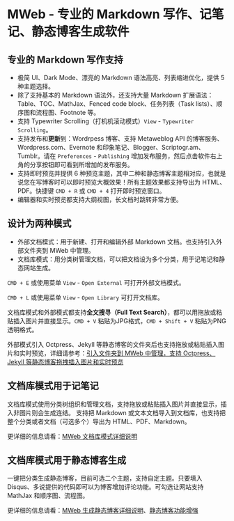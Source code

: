 # MWeb - 专业的 Markdown 写作、记笔记、静态博客生成软件

## 专业的 Markdown 写作支持

* 极简 UI、Dark Mode、漂亮的 Markdown 语法高亮、列表缩进优化，提供 5 种主题选择。
* 除了支持基本的 Markdown 语法外，还支持大量 Markdown 扩展语法：Table、TOC、MathJax、Fenced code block、任务列表（Task lists）、顺序图和流程图、Footnote 等。
* 支持 Typewriter Scrolling（打机机滚动模式）`View` - `Typewriter Scrolling`。
* 支持发布和**更新**到：Wordrpess 博客、支持 Metaweblog API 的博客服务、Wordpress.com、Evernote 和印象笔记、Blogger、Scriptogr.am、Tumblr。请在 `Preferences` - `Publishing` 增加发布服务，然后点击软件右上角的分享按钮即可看到所增加的发布服务。
* 支持即时预览并提供 6 种预览主题，其中二种和静态博客主题相对应，也就是说您在写博客时可以即时预览大概效果！所有主题效果都支持导出为 HTML、PDF。快捷键 `CMD + R` 或 `CMD + 4` 打开即时预览窗口。
* 编辑器和实时预览都支持大纲视图，长文档时跳转非常方便。

## 设计为两种模式

* 外部文档模式：用于新建、打开和编辑外部 Markdown 文档。也支持引入外部文件夹到 MWeb 中管理。
* 文档库模式：用分类树管理文档，可以把文档设为多个分类，用于记笔记和静态网站生成。

`CMD + E` 或使用菜单 `View` - `Open External` 可打开外部文档模式。

`CMD + L` 或使用菜单 `View` - `Open Library` 可打开文档库。

文档库模式和外部模式都支持**全文搜寻（Full Text Search）**，都可以用拖放或粘贴插入图片并直接显示。`CMD + V` 粘贴为JPG格式，`CMD + Shift + V` 粘贴为PNG透明格式。

外部模式引入 Octpress、Jekyll 等静态博客的文件夹后也支持拖放或粘贴插入图片和实时预览，详细请参考：[引入文件夹到 MWeb 中管理，支持 Octpress、Jekyll 等静态博客拖拽插入图片和实时预览](http://zh.mweb.im/mweb-1.4-add-floder-octpress-support.html)

## 文档库模式用于记笔记

文档库模式使用分类树组织和管理文档，支持拖放或粘贴插入图片并直接显示，插入非图片则会生成连结。
支持把 Markdown 或文本文档导入到文档库，也支持把整个分类或者文档（可选多个）导出为 HTML、PDF、Markdown。

更详细的信息请看：[MWeb 文档库模式详细说明](http://zh.mweb.im/mweb-document-library.html)


## 文档库模式用于静态博客生成

一键把分类生成静态博客，目前可选二个主题，支持自定主题。只要填入 Disqus、多说提供的代码即可以为博客增加评论功能。可勾选让网站支持 MathJax 和顺序图、流程图。

更详细的信息请看：[MWeb 生成静态博客详细说明](http://zh.mweb.im/mweb-static-blog-generator.html)、[静态博客功能增强](http://zh.mweb.im/mweb-1.4-static-blog-extension.html)


